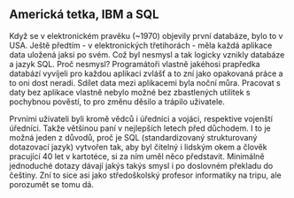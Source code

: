## Americká tetka, IBM a SQL

Když se v elektronickém pravěku (~1970) objevily první databáze, bylo to v USA. Ještě předtím - v elektronických třetihorách - měla každá aplikace data uložená jaksi po svém. Což byl nesmysl a tak logicky vznikly databáze a jazyk SQL. Proč nesmysl? Programátoři vlastně jakéhosi prapředka databází vyvíjeli pro každou aplikaci zvlášť a to zní jako opakovaná práce a to oni dost neradi. Sdílet data mezi aplikacemi byla noční můra. Pracovat s daty bez aplikace vlastně nebylo možné bez zbastlených utilitek s pochybnou pověstí, to pro změnu děsilo a trápilo uživatele.

Prvními uživateli byli kromě vědců i úředníci a vojáci, respektive vojenští úředníci. Takže většinou paní v nejlepších letech před důchodem. I to je možná jeden z důvodů, proč je SQL (standardizovaný strukturovaný dotazovací jazyk) vytvořen tak, aby byl čitelný i lidským okem a člověk pracující 40 let v kartotéce, si za ním uměl něco představit. Minimálně jednoduché dotazy dávají jakýs takýs smysl i po doslovném překladu do češtiny. Zní to sice asi jako středoškolský profesor informatiky na tripu, ale porozumět se tomu dá.
